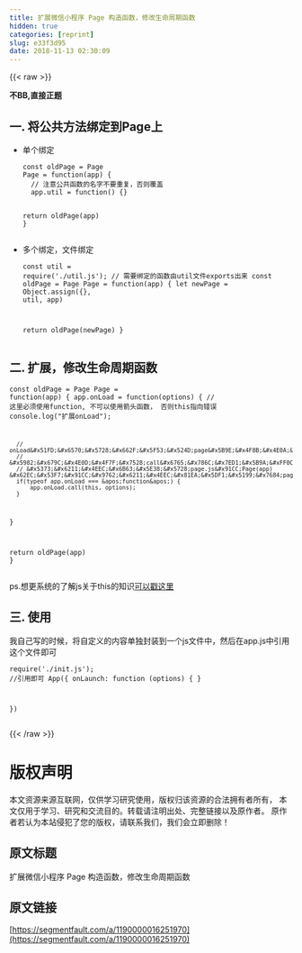 ```yaml
---
title: 扩展微信小程序 Page 构造函数，修改生命周期函数
hidden: true
categories: [reprint]
slug: e33f3d95
date: 2018-11-13 02:30:09
---
```


{{< raw >}}
<p><strong>&#x4E0D;BB,&#x76F4;&#x63A5;&#x6B63;&#x9898;</strong></p><h2>&#x4E00;. &#x5C06;&#x516C;&#x5171;&#x65B9;&#x6CD5;&#x7ED1;&#x5B9A;&#x5230;Page&#x4E0A;</h2><ul><li><p>&#x5355;&#x4E2A;&#x7ED1;&#x5B9A;</p><pre><code>const oldPage = Page
Page = function(app) {
  // &#x6CE8;&#x610F;&#x516C;&#x5171;&#x51FD;&#x6570;&#x7684;&#x540D;&#x5B57;&#x4E0D;&#x8981;&#x91CD;&#x590D;&#xFF0C;&#x5426;&#x5219;&#x8986;&#x76D6;
  app.util = function() {}
  
  return oldPage(app)
}</code></pre></li><li><p>&#x591A;&#x4E2A;&#x7ED1;&#x5B9A;&#xFF0C;&#x6587;&#x4EF6;&#x7ED1;&#x5B9A;</p><pre><code>const util = require(&apos;./util.js&apos;);  // &#x9700;&#x8981;&#x7ED1;&#x5B9A;&#x7684;&#x51FD;&#x6570;&#x7531;util&#x6587;&#x4EF6;exports&#x51FA;&#x6765;
const oldPage = Page
Page = function(app) {
  let newPage = Object.assign({}, util, app)
  
  return oldPage(newPage)
}</code></pre></li></ul><h2>&#x4E8C;. &#x6269;&#x5C55;&#xFF0C;&#x4FEE;&#x6539;&#x751F;&#x547D;&#x5468;&#x671F;&#x51FD;&#x6570;</h2><pre><code>const oldPage = Page
Page = function(app) {
  app.onLoad = function(options) { // &#x8FD9;&#x91CC;&#x5FC5;&#x987B;&#x4F7F;&#x7528;function, &#x4E0D;&#x53EF;&#x4EE5;&#x4F7F;&#x7528;&#x7BAD;&#x5934;&#x51FD;&#x6570;&#xFF0C; &#x5426;&#x5219;this&#x6307;&#x5411;&#x9519;&#x8BEF;
      console.log(&quot;&#x6269;&#x5C55;onLoad&quot;);
  
      // onLoad&#x51FD;&#x6570;&#x5728;&#x662F;&#x5F53;&#x524D;page&#x5B9E;&#x4F8B;&#x4E0A;&#x4E0B;&#x6587;&#x4E2D;&#x6267;&#x884C;&#xFF0C;&#x6240;&#x4EE5;&#x5F53;&#x524D;&#x7684;this&#x4E3A;&#x5F53;&#x524D;page&#x5B9E;&#x4F8B;
      // &#x5982;&#x679C;&#x4E0D;&#x4F7F;&#x7528;call&#x6765;&#x786C;&#x7ED1;&#x5B9A;&#xFF0C;&#x800C;&#x662F;&#x76F4;&#x63A5;app.onLoad()&#xFF0C;&#x90A3;&#x4E48;onLoad&#x91CC;&#x7684;this&#x5C06;&#x4E3A;app&#x8FD9;&#x4E2A;&#x5BF9;&#x8C61;
      // &#x5373;&#x6211;&#x4EEC;&#x6B63;&#x5E38;&#x5728;page.js&#x91CC;Page(app) &#x62EC;&#x53F7;&#x91CC;&#x9762;&#x6211;&#x4EEC;&#x81EA;&#x5DF1;&#x5199;&#x7684;page&#x5BF9;&#x8C61;
      if(typeof app.onLoad === &apos;function&apos;) {
          app.onLoad.call(this, options); 
      }
  }
  
  return oldPage(app)
}</code></pre><p>ps.&#x60F3;&#x66F4;&#x7CFB;&#x7EDF;&#x7684;&#x4E86;&#x89E3;js&#x5173;&#x4E8E;this&#x7684;&#x77E5;&#x8BC6;<a href="http://sfau.lt/b5U8ps" rel="nofollow noreferrer">&#x53EF;&#x4EE5;&#x6233;&#x8FD9;&#x91CC;</a></p><h2>&#x4E09;. &#x4F7F;&#x7528;</h2><p>&#x6211;&#x81EA;&#x5DF1;&#x5199;&#x7684;&#x65F6;&#x5019;&#xFF0C;&#x5C06;&#x81EA;&#x5B9A;&#x4E49;&#x7684;&#x5185;&#x5BB9;&#x5355;&#x72EC;&#x5C01;&#x88C5;&#x5230;&#x4E00;&#x4E2A;js&#x6587;&#x4EF6;&#x4E2D;&#xFF0C;&#x7136;&#x540E;&#x5728;app.js&#x4E2D;&#x5F15;&#x7528;&#x8FD9;&#x4E2A;&#x6587;&#x4EF6;&#x5373;&#x53EF;</p><pre><code>require(&apos;./init.js&apos;); //&#x5F15;&#x7528;&#x5373;&#x53EF;
App({
  onLaunch: function (options) {
  }

})
</code></pre>
{{< /raw >}}

# 版权声明
本文资源来源互联网，仅供学习研究使用，版权归该资源的合法拥有者所有，
本文仅用于学习、研究和交流目的。转载请注明出处、完整链接以及原作者。
原作者若认为本站侵犯了您的版权，请联系我们，我们会立即删除！

## 原文标题
扩展微信小程序 Page 构造函数，修改生命周期函数

## 原文链接
[https://segmentfault.com/a/1190000016251970](https://segmentfault.com/a/1190000016251970)

